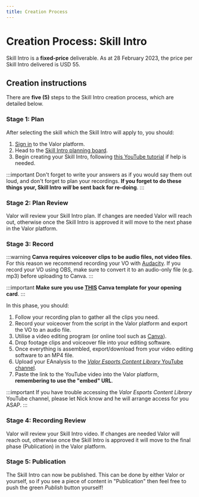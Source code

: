 ```yaml
---
title: Creation Process
---
```


# Creation Process: Skill Intro

Skill Intro is a **fixed-price** deliverable. As at 28 February 2023, the price per Skill Intro delivered is USD 55.

## Creation instructions

There are **five (5)** steps to the Skill Intro creation process, which are detailed below.

### Stage 1: Plan

After selecting the skill which the Skill Intro will apply to, you should:

1. [Sign in](https://app.valoresports.com/sign-in) to the Valor platform.
1. Head to the [Skill Intro planning board](https://app.valoresports.com/content-creation/SKILL_INTRO/prepare/list).
1. Begin creating your Skill Intro, following [this YouTube tutorial](https://youtu.be/g0QCtLxJBYU) if help is needed.

:::important
Don't forget to write your answers as if you would say them out loud, and don't forget to plan your recordings. **If you forget to do these things your, Skill Intro _will_ be sent back for re-doing**.
:::

### Stage 2: Plan Review

Valor will review your Skill Intro plan. If changes are needed Valor will reach out, otherwise once the Skill Intro is approved it will move to the next phase in the Valor platform.

### Stage 3: Record

:::warning
**Canva requires voiceover clips to be audio files, not video files**. For this reason we recommend recording your VO with [Audacity](https://www.audacityteam.org/). If you record your VO using OBS, make sure to convert it to an audio-only file (e.g. mp3) before uploading to Canva.
:::

:::important
**Make sure you use [THIS](https://www.canva.com/design/DAFkckhEqnk/K3853qwFcau4uuHTNlNRZw/edit?utm_content=DAFkckhEqnk) Canva template for your opening card**.
:::

In this phase, you should:

1. Follow your recording plan to gather all the clips you need.
1. Record your voiceover from the script in the Valor platform and export the VO to an audio file.
1. Utilise a video editing program (or online tool such as [Canva](https://www.canva.com/)).
1. Drop footage clips and voiceover file into your editing software.
1. Once everything is assembled, export/download from your video editing software to an MP4 file.
1. Upload your EAnalysis to the [_Valor Esports Content Library_ YouTube channel](https://studio.youtube.com/channel/UCuBq5lmGJjSH0Hi7H3vwA3w).
1. Paste the link to the YouTube video into the Valor platform, **remembering to use the "embed" URL**.

:::important
If you have trouble accessing the _Valor Esports Content Library_ YouTube channel, please let Nick know and he will arrange access for you ASAP.
:::

### Stage 4: Recording Review

Valor will review your Skill Intro video. If changes are needed Valor will reach out, otherwise once the Skill Intro is approved it will move to the final phase (Publication) in the Valor platform.

### Stage 5: Publication

The Skill Intro can now be published. This can be done by either Valor or yourself, so if you see a piece of content in "Publication" then feel free to push the green _Publish_ button yourself!
